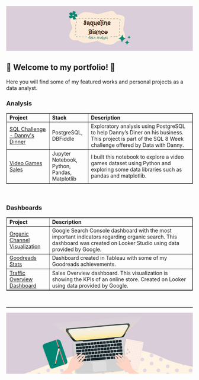 <img src='https://raw.githubusercontent.com/jaquezux/jaqueline-portfolio-index/main/banner.png'>

## 💮 Welcome to my portfolio! 💮 <br>
Here you will find some of my featured works and personal projects as a data analyst.
<br>

### Analysis
<table border="1">
    <tr>
        <td width='100'><strong>Project</td>
        <td width='90'><strong>Stack</td>
        <td><strong>Description</td>
    </tr>
    <tr>
        <td><a href="https://github.com/jaquezux/SQL-8-week-challenge/blob/main/case-study-1/case-study-1.md">SQL Challenge - Danny's Dinner</a></td>
        <td>PostgreSQL, DBFiddle</td>
        <td>Exploratory analysis using PostgreSQL to help Danny’s Diner on his business. This project is part of the SQL 8 Week challenge offered by Data with Danny.</td>
    </tr>
    <tr>
        <td><a href="https://github.com/jaquezux/videogame-sales/blob/main/videogame-sales.ipynb">Video Games Sales</a></td>
        <td>Jupyter Notebook, Python, Pandas, Matplotlib</td>
        <td>I built this notebook to explore a video games dataset using Python and exploring some data libraries such as pandas and matplotlib.</td>
    </tr>
</table>
<br>

### Dashboards
<table border="1">
    <tr>
        <td width='100'><strong>Project</td>
        <td><strong>Description</td>
    </tr>
    <tr>
        <td><a href="https://lookerstudio.google.com/reporting/f853a7f9-fb93-4be2-9dfc-04b9ace08c07">Organic Channel Visualization</a></td>
        <td>Google Search Console dashboard with the most important indicators regarding organic search. This dashboard was created on Looker Studio using data provided by Google.</td>
    </tr>
    <tr>
        <td><a href="https://public.tableau.com/shared/SR64BTNRJ?:display_count=n&:origin=viz_share_link">Goodreads Stats</a></td>
        <td>Dashboard created in Tableau with some of my Goodreads achievements.</td>
    </tr>
    <tr>
        <td><a href="https://lookerstudio.google.com/reporting/c51539b6-7e37-47b6-b2b5-225f5ccdb905">Traffic Overview Dashboard</a></td>
        <td>Sales Overview dashboard. This visualization is showing the KPIs of an online store. Created on Looker using data provided by Google.</td>
    </tr>
</table>
<br>

---
<img src='https://raw.githubusercontent.com/jaquezux/jaqueline-portfolio-index/main/footer.png'>